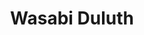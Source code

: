 ---
layout: place
title: "Wasabi Duluth"
permalink: /minnesota/duluth/wasabi-duluth.html
stateAbbr: MN
stateName: Minnesota
cityName: Duluth
place_id: ChIJlV4vbI1TrlIRmqPLzGkKLAc
photos:
  - name: >-
      places/ChIJlV4vbI1TrlIRmqPLzGkKLAc/photos/AUy1YQ1MCpfi9ZzW0poFJABzdtUXPdlnH1jPNjEiABZgGBa3BTc9CxUWcALpEI461UmbSNh9PGHXEztvBL6cbUTpvdylNCuus6ryTsQ9CdNoSWL0_IZoTG3vvMAgl0SRaYPf3VQ78ZgxTAHKIr2m5pLisgxKY9_GOsT4z9nFHSbmEnoco7w0ovUYp0uU3pNLmO5_0Oo8PIX_Y5QTyvxxZkT_eSEMSOMmffCeJmjB_n-p9SLWA5P69RkctC4Y0jMQ5JXRsEHbWGg-tgx0LZzost0LfkHS0brGsvX4teLmDCsrS77UQQ
    widthPx: 1080
    heightPx: 1440
    authorAttributions:
      - displayName: Wasabi Duluth
        uri: https://maps.google.com/maps/contrib/112104344087114043664
        photoUri: >-
          https://lh3.googleusercontent.com/a-/ALV-UjX1yUgPpqeormKke2rubXpUjuDIncTjvgtpyEaSOzcKwRF0aHo=s100-p-k-no-mo
    flagContentUri: >-
      https://www.google.com/local/imagery/report/?cb_client=maps_api_places.places_api&image_key=!1e10!2sAF1QipOnFARIFkxyVq5C-FOqA68hZToZQ97jz2quZwQ3&hl=en-US
    googleMapsUri: >-
      https://www.google.com/maps/place//data=!3m4!1e2!3m2!1sAF1QipOnFARIFkxyVq5C-FOqA68hZToZQ97jz2quZwQ3!2e10!4m2!3m1!1s0x52ae538d6c2f5e95:0x72c0a69cccba39a
  - name: >-
      places/ChIJlV4vbI1TrlIRmqPLzGkKLAc/photos/AUy1YQ2bYRa3cpw_nnvyqOk-TH9zmxAG44ztv-6ZLNzzRHhFZhdfo9G0a8yATxo0X6sBt0UyR8tNREc-oKCyxhzAMOmxtC17dttXEfWjw8sX861oHLwM_0oxiih8GtskeP12YT70OcPpgGbn4mrpv2uGoXvXsxT1yoEsnNyKq1MfWDp2JoV-RNQAz5QOTBkpTK-6JuYCnqbmQ1_xIHEU_Pw20t0u6F7rfg8eem4fx8XwdQs8fHP4z9I6WHti8ZGfjMMQTyXQDVtipFMNnlH9FRhIHx2GZ9yRhod4UJWxSoBMzXzhNw
    widthPx: 1440
    heightPx: 1080
    authorAttributions:
      - displayName: Wasabi Duluth
        uri: https://maps.google.com/maps/contrib/112104344087114043664
        photoUri: >-
          https://lh3.googleusercontent.com/a-/ALV-UjX1yUgPpqeormKke2rubXpUjuDIncTjvgtpyEaSOzcKwRF0aHo=s100-p-k-no-mo
    flagContentUri: >-
      https://www.google.com/local/imagery/report/?cb_client=maps_api_places.places_api&image_key=!1e10!2sAF1QipPhbSRfSKzpS5jHz0Zy35-smx0c8oTP6gD9Iq_N&hl=en-US
    googleMapsUri: >-
      https://www.google.com/maps/place//data=!3m4!1e2!3m2!1sAF1QipPhbSRfSKzpS5jHz0Zy35-smx0c8oTP6gD9Iq_N!2e10!4m2!3m1!1s0x52ae538d6c2f5e95:0x72c0a69cccba39a
  - name: >-
      places/ChIJlV4vbI1TrlIRmqPLzGkKLAc/photos/AUy1YQ33mJ81Wsjg7gArI1XviN4t0CwtxhdCfSrxZks_AlnoSJISw1mTQGvRD-qRlluh2ETTSsnKzkkJDocMbTtHYb3RTI4_RJMGZGj6xxGABhL54ve8qKMKhmEjr_kIsknMYqqb0IefOaTEAiINDD7uzh5345nAuUJ82HlUrAwgufy5QcQ9ZClvVCp7VE31a4uWJWTnp7UHUdD9X_tkqcIB-sXhjBWPgSoGYD9Ik_iyfpW6y2blMjQUt0qhRnYquvg-v45KyyE5AHAi79oAXhrubgsZVC4d2MvBjXtLSwXDS9bUHC1rzq0eudNYdhlNxQ3UYeVB5HDLuy4JdYLK1gbhqcHCRgVYNQiJALQeJDNYgFRGfot-0sBoJ91zvIjSO609ZX_qtxHTDdjBpuchsk23dG_F2SlVYiFEbkzzXBDlsjfeQQ
    widthPx: 4080
    heightPx: 3072
    authorAttributions:
      - displayName: Morgan Erickson-Davis
        uri: https://maps.google.com/maps/contrib/113012422266890702779
        photoUri: >-
          https://lh3.googleusercontent.com/a-/ALV-UjW_nDmWnuF7Y3A-S2Z3PRYENGfLCJcrUNamy31-f8DzDIkIR5qC=s100-p-k-no-mo
    flagContentUri: >-
      https://www.google.com/local/imagery/report/?cb_client=maps_api_places.places_api&image_key=!1e10!2sCIHM0ogKEICAgICnnYK9dA&hl=en-US
    googleMapsUri: >-
      https://www.google.com/maps/place//data=!3m4!1e2!3m2!1sCIHM0ogKEICAgICnnYK9dA!2e10!4m2!3m1!1s0x52ae538d6c2f5e95:0x72c0a69cccba39a
  - name: >-
      places/ChIJlV4vbI1TrlIRmqPLzGkKLAc/photos/AUy1YQ2A9duUqeiHLsjSPypy_wPLRJEUh_UzWIepNLxbSaIpytnxi4AvxhBCz0v9KcIEsWqN7PqzuU8BsErNwYvOdfRG29RzApq2q3DSoYXCeALnQZ9m8nysZybBtDpvECx6LvYRc7HSTfr4gnXj0C579I5_FVaK-pejz8MMSbQDrp9GoOjEhWXdZVXSxYmTWDdTQDrKMwRfymCO5ZdwbecfFyAXbTd4aHL1yvzi_NM1x0vsAT0OVG5vNvDC80LYV0p2bGph1_MUrL5I_x6hTlRPYylelZYy5WWJpsgskHXgHXQO6rcl-O6XzCGYee0D7TO-uvJeUuMQtj_kuNdXrTreoK3nolvGoYCEOIQoEFCu0Xsc2RdclEjG8YMzi6Jaz0nWoQV54HjvmGF85Y8GLToGxXMmTjhTSpgoPSCJG_Uuf-GTNCGV
    widthPx: 4080
    heightPx: 3060
    authorAttributions:
      - displayName: Jennifer Ackley
        uri: https://maps.google.com/maps/contrib/109752104931672513026
        photoUri: >-
          https://lh3.googleusercontent.com/a-/ALV-UjU06Mbwk_gKHLFSp5sRW-Qrk4hv-5GxV6nEAvw3bodKI001DZI=s100-p-k-no-mo
    flagContentUri: >-
      https://www.google.com/local/imagery/report/?cb_client=maps_api_places.places_api&image_key=!1e10!2sCIHM0ogKEICAgIC9g_3hmQE&hl=en-US
    googleMapsUri: >-
      https://www.google.com/maps/place//data=!3m4!1e2!3m2!1sCIHM0ogKEICAgIC9g_3hmQE!2e10!4m2!3m1!1s0x52ae538d6c2f5e95:0x72c0a69cccba39a
  - name: >-
      places/ChIJlV4vbI1TrlIRmqPLzGkKLAc/photos/AUy1YQ26rmk3so6USytUWOdN65ZAceB7fAY5FMUaa4C7HGUWPo7-8ktnF22HyNn1YnqBnFIaW-CJJSl-0I1bBhDIs7mgIp9KaRqLsh5kn7RXgDHmCTvtlRpTEPe8TOd6BSOP7fD1EW7GyAnJ7fFVG7PTD4DoUBPbGETDb4RxfloF61pYvUNfj-vMaqsamIsUP_ZG94KahertoF71yiIoOtjldicZK5JXMj-MFYgfnrRh1EGU5zavDPK7nbyLuEnPlDG9dRqLiChH8VFNurkbfOgyVhgN8Do-ijjIk162H_qMZ0Zugzj_yZmFfBNK-X9X9M2Cdlq0raaXSf5_gn3KAdorPPRXwN3_ybmo90M6wItA0vNngyyJv6L1uCyG5jF7foECv9c9HuV5SdUW57eZFNtqAWpCD2IPbrheoRwZUpWiJ6MOJODx
    widthPx: 2268
    heightPx: 4032
    authorAttributions:
      - displayName: Arnav Agarwal
        uri: https://maps.google.com/maps/contrib/106534512559053881278
        photoUri: >-
          https://lh3.googleusercontent.com/a/ACg8ocI9rfzWk1qjlZKdISSznyYW9tnR7hHJ3Jzopnv9CU3EAKhY78LO=s100-p-k-no-mo
    flagContentUri: >-
      https://www.google.com/local/imagery/report/?cb_client=maps_api_places.places_api&image_key=!1e10!2sCIHM0ogKEICAgICHq4Ot7gE&hl=en-US
    googleMapsUri: >-
      https://www.google.com/maps/place//data=!3m4!1e2!3m2!1sCIHM0ogKEICAgICHq4Ot7gE!2e10!4m2!3m1!1s0x52ae538d6c2f5e95:0x72c0a69cccba39a
  - name: >-
      places/ChIJlV4vbI1TrlIRmqPLzGkKLAc/photos/AUy1YQ1U4xYPuYqi4aledQFbhBXbwwm2FYXM6pIuqnS4b81n8iZrdGCcRVmfNsCvvuMx0sOK9-ZBVgtehn5CjWbwv72TKvCF4Pbsr4YaSa08F9s4KW7qfQz7n7-7BT1-B-XWfPRHfjegZyGZxWm7zWzzj6tmYhEN170E6HDPgdJXQIq44-x-W75RpddZkiC7EBD4PZHTyg3P3k400AkzVxxMWUt8SPWiicDtMDe3IALy0q68qmkp2XJD135_YwK6pfkHZsEPBUQQQp_NM6nk9_-akP2_jVzQK1Rz8kop1LSEHK6l9wSglnIL3uqv6qi-U9OpN6_6dIWA30OEuGgWBQlE9qsZEnDlgoq9werPQqSU_O40QXZC5OKaZTYBz6DJfcvNjm6xgI6wLEACRkkx2Rm8iPoy1q9JhqTO3Uvdu3Y09xh5cVGm
    widthPx: 3024
    heightPx: 4032
    authorAttributions:
      - displayName: James Ellingson
        uri: https://maps.google.com/maps/contrib/101640256336258934682
        photoUri: >-
          https://lh3.googleusercontent.com/a-/ALV-UjVoeBk7XLK7MtNufHhjyApyinMkbxBmG21rYOAMQt4P1nmp5WnMXg=s100-p-k-no-mo
    flagContentUri: >-
      https://www.google.com/local/imagery/report/?cb_client=maps_api_places.places_api&image_key=!1e10!2sCIHM0ogKEICAgIDny_KDyQE&hl=en-US
    googleMapsUri: >-
      https://www.google.com/maps/place//data=!3m4!1e2!3m2!1sCIHM0ogKEICAgIDny_KDyQE!2e10!4m2!3m1!1s0x52ae538d6c2f5e95:0x72c0a69cccba39a
  - name: >-
      places/ChIJlV4vbI1TrlIRmqPLzGkKLAc/photos/AUy1YQ369WvjU-Z4D8OXsFhqvGeCz71OuZcM9ZPRoYLidDlh9IHhirOYd2DtwbMgTGOTEa5PbnHP2w1GoxigFi6NLEfwLUQDVoeqsSs-7feXb4i_cMP_cz_Nhl3fGli2889G5tugNLxUhoubgyBWfEriL6W1T4cljbxIhSZabbB4Epwnf5jvVigIWEExQseFKrwWdq82ZyEpv-SBa17rg7ph-wjxGXg6mamYjJIBmOK5KS6GqoF97NE9xJs8Xz5sq7srW2kNzg01bSoBo-fSSVwUCLEq2Y6VpVABDw3faj4KEh8YJCbDMNZhFcGpKfKPFylEYS5jdSAT5MoXFIrZMCJbqDP6q4r_8rvp0HBOs4weeDGp0297n7N1NBD78ZqzAob6JLHDxBQ7PISmf333Y5RoyO3YXBTKa1NI0PgxixnfM3ee5A
    widthPx: 4032
    heightPx: 3024
    authorAttributions:
      - displayName: Kelley Kerling
        uri: https://maps.google.com/maps/contrib/108126348961247933717
        photoUri: >-
          https://lh3.googleusercontent.com/a-/ALV-UjWzp9zLoTPnbmcXKJWWTX1X9a-AYOMdLpcYKy5hEkRWsWu0T475OA=s100-p-k-no-mo
    flagContentUri: >-
      https://www.google.com/local/imagery/report/?cb_client=maps_api_places.places_api&image_key=!1e10!2sCIHM0ogKEICAgIChpeqtEQ&hl=en-US
    googleMapsUri: >-
      https://www.google.com/maps/place//data=!3m4!1e2!3m2!1sCIHM0ogKEICAgIChpeqtEQ!2e10!4m2!3m1!1s0x52ae538d6c2f5e95:0x72c0a69cccba39a
  - name: >-
      places/ChIJlV4vbI1TrlIRmqPLzGkKLAc/photos/AUy1YQ1w4wGkV8cxjpeW37yiBfVKuS3nS5vnt6zbAP3TS9XxAXfBchWkBT6t6k5pVodHRXoemHhaGY2bugji6BDJ2ysrwFIRyL6QypZtQRX3ycME_hhax2CgTKQnN7M8m-AXI-emYXqfhohSkPm2KIf7uXAyopS51nfkFG_t3Cy0qaYHEECRXPmnrHv8eKcs85_IZPBDRMWhlH3yJP883BZzLlSdNp7jjewdh3CI8tTzOA4woiOwW7H_0S8XLHVCdZADqM5TrSCzMI2BwshZFWE7k2v9T0lViPx9PKpqstFywSW9orDY1Hwnr31m4HUotxgTCt6dG20zFmOxlWmoS90SCuQX0SEPYHQNlERczxwRNFmeKL0G6BEv5GdPpTUbF-qSqUzDOjigY3AnJQbwnE8QcCujxyTgMtcQMFSsPmyjoVQ
    widthPx: 4080
    heightPx: 3060
    authorAttributions:
      - displayName: Jennifer Ackley
        uri: https://maps.google.com/maps/contrib/109752104931672513026
        photoUri: >-
          https://lh3.googleusercontent.com/a-/ALV-UjU06Mbwk_gKHLFSp5sRW-Qrk4hv-5GxV6nEAvw3bodKI001DZI=s100-p-k-no-mo
    flagContentUri: >-
      https://www.google.com/local/imagery/report/?cb_client=maps_api_places.places_api&image_key=!1e10!2sCIHM0ogKEICAgIC9g_3hWQ&hl=en-US
    googleMapsUri: >-
      https://www.google.com/maps/place//data=!3m4!1e2!3m2!1sCIHM0ogKEICAgIC9g_3hWQ!2e10!4m2!3m1!1s0x52ae538d6c2f5e95:0x72c0a69cccba39a
  - name: >-
      places/ChIJlV4vbI1TrlIRmqPLzGkKLAc/photos/AUy1YQ2APDE980Qdzgk9tZaalNUDMOZW7eJwZVsZB6jEsG7eNEmE2zDrAAFyMTREJcoWC9PUSrZb1CM1DuWu5kwKZkb71N5PRk0VlexoBjI8RIQJAIf3sRQJe0ar6wiFI5pLBRl4bTk4d4kii2HSe1Uoe3YNDN2aNiN_r1KMR_PlHT0QBSlgObQ4i_wNVlIICj10zKPeRvlzpJjWZEVL_R6h2CKja3Fmhin2lNB0b8H8NUnOhsTYBOtV4joslBFwoGxH0WHWOEiu8WWwlR9GvMMjrwpjohGXVwM2feYvto3_kp4UB3zHjVre1zhwuzUIP2OLugfjNvzEfam5UglUKd5saozr7GXqvyH0OkgthrlNnqpSHuJbxr5uBDhNyiveWs_Nn1i-F0k7Ghzi1xe6RqwlLMk_-IYvomKAwveczgdZ0FthFAAk
    widthPx: 4032
    heightPx: 3024
    authorAttributions:
      - displayName: Nik
        uri: https://maps.google.com/maps/contrib/109276171585340525048
        photoUri: >-
          https://lh3.googleusercontent.com/a-/ALV-UjXaQiSCJ_SDhC4qv-RvHk6-lMJLZjxYaqEuEthpU-8MLmpzb87DVA=s100-p-k-no-mo
    flagContentUri: >-
      https://www.google.com/local/imagery/report/?cb_client=maps_api_places.places_api&image_key=!1e10!2sCIHM0ogKEICAgIC-sbmAuQE&hl=en-US
    googleMapsUri: >-
      https://www.google.com/maps/place//data=!3m4!1e2!3m2!1sCIHM0ogKEICAgIC-sbmAuQE!2e10!4m2!3m1!1s0x52ae538d6c2f5e95:0x72c0a69cccba39a
  - name: >-
      places/ChIJlV4vbI1TrlIRmqPLzGkKLAc/photos/AUy1YQ0bo4aA-BIrPo3M7kA00b0HGBShV0MPmTIlRYycMH41HZxuQoAO18JGFLHFfJNhCYZkUSZCsC6oc37gOHKC2qUEPXh_ibPo4X_3N3WBXZhoAQchhDIkS3hcF1PfzJ0RHkArkOJzSrkxGWqKidEzllqAKZtWLgzBEUOK0PXGHXa8jphG0XSmDw1N--UPlkr2lXSeQXzeLHSQmGziuhk1zPmIMKHHJYGvBHi7_uUbVvWVJAeRyGMnVFSOKzVHm2Ajw6TcTkrTgeGl48hb2ynpHIRDlq2o9q3FtwIyPebA6CJhBpyydGVg7hVaUI1JtqJDWGyjFLIoMrAMCye_6Zrxf8aJztypUYbvUGB2DJ7KcbJ4H3X0pHOwSwXiDknP4s2VtqEELdKs66_PRCKpItyXW2hkDJKYOFvToQxUc49M-Wk
    widthPx: 3000
    heightPx: 4000
    authorAttributions:
      - displayName: Kristina Etheridge
        uri: https://maps.google.com/maps/contrib/111484062542855644161
        photoUri: >-
          https://lh3.googleusercontent.com/a/ACg8ocIny5-L7RZHemXFc_xhrwHfhJQu9pj8qcrxUIG5jFfeDBcElw=s100-p-k-no-mo
    flagContentUri: >-
      https://www.google.com/local/imagery/report/?cb_client=maps_api_places.places_api&image_key=!1e10!2sCIHM0ogKEICAgICT-t-XHw&hl=en-US
    googleMapsUri: >-
      https://www.google.com/maps/place//data=!3m4!1e2!3m2!1sCIHM0ogKEICAgICT-t-XHw!2e10!4m2!3m1!1s0x52ae538d6c2f5e95:0x72c0a69cccba39a
address: 132 E Superior St, Duluth, MN 55802, USA
street: 132 E Superior St
city: Duluth
state: MN
zip: '55802'
country: USA
neighborhood: Downtown - Waterfront
latitude: '46.788634'
longitude: '-92.095671'
accessibility_options:
  wheelchairAccessibleEntrance: true
  wheelchairAccessibleRestroom: true
  wheelchairAccessibleSeating: true
business_status: OPERATIONAL
name: Wasabi Duluth
google_maps_links:
  directionsUri: >-
    https://www.google.com/maps/dir//''/data=!4m7!4m6!1m1!4e2!1m2!1m1!1s0x52ae538d6c2f5e95:0x72c0a69cccba39a!3e0
  placeUri: https://maps.google.com/?cid=516799506764506010
  writeAReviewUri: >-
    https://www.google.com/maps/place//data=!4m3!3m2!1s0x52ae538d6c2f5e95:0x72c0a69cccba39a!12e1
  reviewsUri: >-
    https://www.google.com/maps/place//data=!4m4!3m3!1s0x52ae538d6c2f5e95:0x72c0a69cccba39a!9m1!1b1
  photosUri: >-
    https://www.google.com/maps/place//data=!4m3!3m2!1s0x52ae538d6c2f5e95:0x72c0a69cccba39a!10e5
primary_type: Japanese Restaurant
opening_hours:
  regular: null
  current: null
secondary_opening_hours:
  regular:
    weekdayDescriptions: null
    type: null
  current:
    weekdayDescriptions: null
    type: null
phone: null
price_level: null
price_range: null
rating: null
rating_count: 0
website: null
description: null
reviews: null
parking_options: null
payment_options: null
allow_dogs: null
curbside_pickup: null
delivery: null
dine_in: null
good_for_children: null
good_for_groups: null
good_for_sports: null
live_music: null
menu_for_children: null
outdoor_seating: null
reservable: null
restroom: null
serves_beer: null
serves_breakfast: null
serves_brunch: null
serves_cocktails: null
serves_coffee: null
serves_dinner: null
serves_dessert: null
serves_lunch: null
serves_vegetarian_food: null
serves_wine: null
takeout: null
slug: Wasabi-Duluth

---